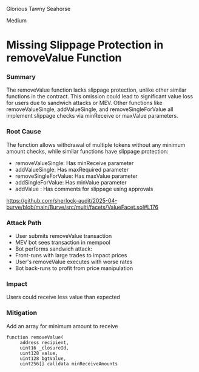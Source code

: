 Glorious Tawny Seahorse

Medium

# Missing Slippage Protection in removeValue Function

### Summary

The removeValue function lacks slippage protection, unlike other similar functions in the contract. This omission could lead to significant value loss for users due to sandwich attacks or MEV. Other functions like removeValueSingle, addValueSingle, and removeSingleForValue all implement slippage checks via minReceive or maxValue parameters.

### Root Cause

The function allows withdrawal of multiple tokens without any minimum amount checks, while similar functions have slippage protection:

- removeValueSingle: Has minReceive parameter
- addValueSingle: Has maxRequired parameter
- removeSingleForValue: Has maxValue parameter
- addSingleForValue: Has minValue parameter
- addValue : Has comments for slippage using approvals

https://github.com/sherlock-audit/2025-04-burve/blob/main/Burve/src/multi/facets/ValueFacet.sol#L176


### Attack Path

- User submits removeValue transaction
- MEV bot sees transaction in mempool
- Bot performs sandwich attack:
- Front-runs with large trades to impact prices
- User's removeValue executes with worse rates
- Bot back-runs to profit from price manipulation

### Impact

Users could receive less value than expected


### Mitigation

Add an array for minimum amount to receive
    
    function removeValue(
         address recipient,
         uint16 _closureId,
         uint128 value,
         uint128 bgtValue,
         uint256[] calldata minReceiveAmounts